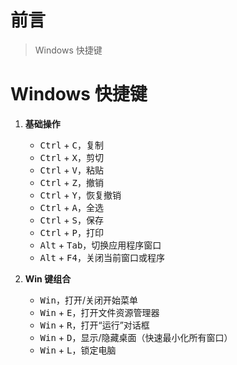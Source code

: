 # 前言

> Windows 快捷键

# Windows 快捷键

1. **基础操作**
   - <kbd>Ctrl</kbd> + <kbd>C</kbd>，复制
   - <kbd>Ctrl</kbd> + <kbd>X</kbd>，剪切
   - <kbd>Ctrl</kbd> + <kbd>V</kbd>，粘贴
   - <kbd>Ctrl</kbd> + <kbd>Z</kbd>，撤销
   - <kbd>Ctrl</kbd> + <kbd>Y</kbd>，恢复撤销
   - <kbd>Ctrl</kbd> + <kbd>A</kbd>，全选
   - <kbd>Ctrl</kbd> + <kbd>S</kbd>，保存
   - <kbd>Ctrl</kbd> + <kbd>P</kbd>，打印
   - <kbd>Alt</kbd> + <kbd>Tab</kbd>，切换应用程序窗口
   - <kbd>Alt</kbd> + <kbd>F4</kbd>，关闭当前窗口或程序

2. **Win 键组合**
    - <kbd>Win</kbd>，打开/关闭开始菜单
    - <kbd>Win</kbd> + <kbd>E</kbd>，打开文件资源管理器
    - <kbd>Win</kbd> + <kbd>R</kbd>，打开“运行”对话框
    - <kbd>Win</kbd> + <kbd>D</kbd>，显示/隐藏桌面（快速最小化所有窗口）
    - <kbd>Win</kbd> + <kbd>L</kbd>，锁定电脑
